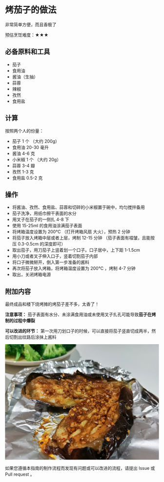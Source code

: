 # 烤茄子的做法

非常简单方便，而且香极了

预估烹饪难度：★★★

## 必备原料和工具

- 茄子
- 食用油
- 酱油（生抽）
- 蒜蓉
- 辣椒
- 孜然
- 食用盐

## 计算

按照两个人的份量：

- 茄子 1 个 （大约 200g）
- 食用油 20-30 毫升
- 酱油 4-6 克
- 小米椒 1 个 （大约 20g）
- 蒜蓉 3-4 瓣
- 孜然 1-3 克
- 食用盐 0.5-2 克

## 操作

- 将酱油、孜然、食用盐、蒜蓉和切碎的小米椒置于碗中，均匀搅拌备用
- 茄子洗净，用纸巾擦干表面的水分
- 用叉子在茄子的一侧扎 4-8 下
- 使用 15-25ml 的食用油涂满茄子表面
- 将烤箱温度设置为 200℃ （打开烤箱风扇 大火），预热 2 分钟
- 将茄子放入烤箱中层或者上层，烤制 12-15 分钟 （茄子表面有褶皱，且能按压 0.3-0.5cm 的深度即可）
- 取出茄子，用刀茄子上竖着划一个口子。口子居中，上下距 1-1.5cm
- 用小刀或者叉子伸入口子，竖着切割茄子内部
- 将口子微微掰开，倒入第一步准备的酱料
- 再次将茄子放入烤箱，将烤箱温度设置为 200℃ ，烤制 4-7 分钟
- 取出，关闭烤箱电源

## 附加内容

最终成品和楼下烧烤摊的烤茄子差不多，太香了！

**注意事项：**
茄子表面有水分、未涂满食用油或未使用叉子扎孔可能导致**茄子在烤制的过程中爆裂**

**可以改进的环节：**
第一次用刀划口子的时候，可以直接将茄子竖直切成两半，然后切割出纹路后涂抹上酱料

![示例菜成品](./烤茄子.jpg)

如果您遵循本指南的制作流程而发现有问题或可以改进的流程，请提出 Issue 或 Pull request 。
